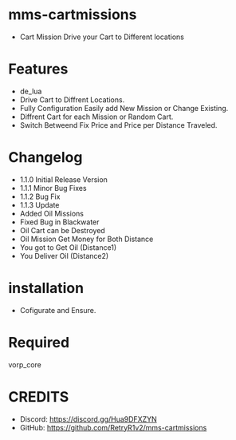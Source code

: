 # mms-cartmissions

- Cart Mission Drive your Cart to Different locations

# Features
 
- de_lua
- Drive Cart to Diffrent Locations.
- Fully Configuration Easily add New Mission or Change Existing.
- Diffrent Cart for each Mission or Random Cart.
- Switch Betweend Fix Price and Price per Distance Traveled.

# Changelog

- 1.1.0 Initial Release Version
- 1.1.1 Minor Bug Fixes
- 1.1.2 Bug Fix
- 1.1.3 Update
- Added Oil Missions
- Fixed Bug in Blackwater
- Oil Cart can be Destroyed
- Oil Mission Get Money for Both Distance
- You got to Get Oil (Distance1)
- You Deliver Oil (Distance2)

# installation 

- Cofigurate and Ensure.

# Required

vorp_core


# CREDITS
- Discord: https://discord.gg/Hua9DFXZYN
- GitHub: https://github.com/RetryR1v2/mms-cartmissions